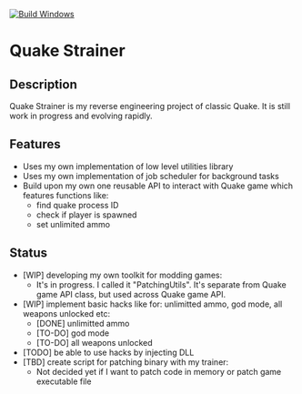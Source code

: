 [![Build Windows](https://github.com/Stradek/QuakeSTrainer/actions/workflows/build-windows.yml/badge.svg)](https://github.com/Stradek/QuakeSTrainer/actions/workflows/build-windows.yml)
# Quake Strainer

## Description
Quake Strainer is my reverse engineering project of classic Quake.
It is still work in progress and evolving rapidly. 

## Features
- Uses my own implementation of low level utilities library
- Uses my own implementation of job scheduler for background tasks
- Build upon my own one reusable API to interact with Quake game which features functions like:
  - find quake process ID
  - check if player is spawned
  - set unlimited ammo

## Status
- [WIP] developing my own toolkit for modding games:
  - It's in progress. I called it "PatchingUtils". It's separate from Quake game API class, but used across Quake game API.
- [WIP] implement basic hacks like for: unlimitted ammo, god mode, all weapons unlocked etc:
  - [DONE] unlimitted ammo
  - [TO-DO] god mode
  - [TO-DO] all weapons unlocked
- [TODO] be able to use hacks by injecting DLL
- [TBD] create script for patching binary with my trainer:
  - Not decided yet if I want to patch code in memory or patch game executable file
